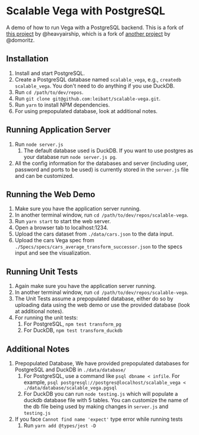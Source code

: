 # Scalable Vega with PostgreSQL

A demo of how to run Vega with a PostgreSQL backend. This is a fork of [this project](https://github.com/heavyairship/scalable-vega) by @heavyairship, which is a fork of [another project](https://github.com/vega/scalable-vega) by @domoritz.

## Installation
1. Install and start PostgreSQL.
2. Create a PostgreSQL database named `scalable_vega`, e.g., `createdb scalable_vega`. You don't need to do anything if you use DuckDB.
3. Run `cd /path/to/dev/repos`.
4. Run `git clone git@github.com:leibatt/scalable-vega.git`.
5. Run `yarn` to install NPM dependencies.
6. For using prepopulated database, look at additional notes.

## Running Application Server
1. Run `node server.js` 
    1. The default database used is DuckDB. If you want to use postgres as your database run `node server.js pg`.
2. All the config information for the databases and server (including user, password and ports to be used) is currently stored in the `server.js` file and can be customized.

## Running the Web Demo
1. Make sure you have the application server running.
2. In another terminal window, run `cd /path/to/dev/repos/scalable-vega`.
3. Run `yarn start` to start the web server.
4. Open a browser tab to localhost:1234.
5. Upload the cars dataset from `./data/cars.json` to the data input.
6. Upload the cars Vega spec from `./Specs/specs/cars_average_transform_successor.json` to the specs input and see the visualization.

## Running Unit Tests
1. Again make sure you have the application server running. 
2. In another terminal window, run `cd /path/to/dev/repos/scalable-vega`. 
3. The Unit Tests assume a prepopulated database, either do so by uploading data using the web demo or use the provided database (look at additional notes).
4. For running the unit tests:
    1. For PostgreSQL, `npm test transform_pg`
    2. For DuckDB, `npm test transform_duckdb`

## Additional Notes
1. Prepopulated Database, We have provided prepopulated databases for PostgreSQL and DuckDB in `./data/database/`
    1. For PostgreSQL, use a command like `psql dbname < infile`. For example, `psql postgresql://postgres@localhost/scalable_vega < ./data/database/scalable_vega.pgsql`
    2. For DuckDB you can run `node testing.js` which will populate a duckdb database file with 5 tables. You can customize the name of the db file being used by making changes in `server.js` and `testing.js`
2. If you face `Cannot find name 'expect'` type error while running tests
    1. Run `yarn add @types/jest -D`
